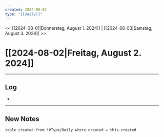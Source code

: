 ```yaml
---
created: 2024-08-02
type: "[[Daily]]"
---
```

<< [[2024-08-01|Donnerstag, August 1. 2024]]  |  [[2024-08-03|Samstag, August 3. 2024]]  >>
# [[2024-08-02|Freitag, August 2. 2024]]

---
## Log
- 
---
## New Notes
```dataview
table created from !#Type/Daily where created = this.created
```
